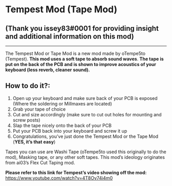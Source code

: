 # **Tempest Mod (Tape Mod)** 

## (Thank you issey83#0001 for providing insight and additional information on this mod)

---

The Tempest Mod or Tape Mod is a new mod made by oTempe5to (Tempest). **This mod uses a soft tape to absorb sound waves**. **The tape is put on the back of the PCB and is shown to improve acoustics of your keyboard (less reverb, cleaner sound).**  

## **How to do it?:** 

1. Open up your keyboard and make sure back of your PCB is exposed (Where the soldering or Millmaxes are located) 
2. Grab your tape of choice 
3. Cut and size accordingly (make sure to cut out holes for mounting and screw posts) 
4. Slap the tape nicely onto the back of your PCB 
5. Put your PCB back into your keyboard and screw it up  
6. Congratulations, you’ve just done the Tempest Mod or the Tape Mod (**YES, it’s that easy**) 

Tapes you can use are Washi Tape (oTempe5to used this originally to do the mod), Masking tape, or any other soft tapes. This mod’s ideology originates from ai03’s Flex Cut Taping mod. 

**Please refer to this link for Tempest’s video showing off the mod:** https://www.youtube.com/watch?v=4T8Ov74i4m0